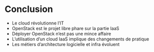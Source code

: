 # Conclusion 

-   Le cloud révolutionne l’IT
-   OpenStack est le projet libre phare sur la partie IaaS
-   Déployer OpenStack n’est pas une mince affaire
-   L’utilisation d’un cloud IaaS implique des changements de pratique
-   Les métiers d’architecture logicielle et infra évoluent

